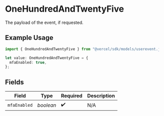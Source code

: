 # OneHundredAndTwentyFive

The payload of the event, if requested.

## Example Usage

```typescript
import { OneHundredAndTwentyFive } from "@vercel/sdk/models/userevent.js";

let value: OneHundredAndTwentyFive = {
  mfaEnabled: true,
};
```

## Fields

| Field              | Type               | Required           | Description        |
| ------------------ | ------------------ | ------------------ | ------------------ |
| `mfaEnabled`       | *boolean*          | :heavy_check_mark: | N/A                |